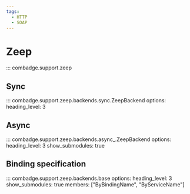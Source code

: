 ```yaml
---
tags:
  - HTTP
  - SOAP
---
```


# Zeep

::: combadge.support.zeep

## Sync

::: combadge.support.zeep.backends.sync.ZeepBackend
    options:
      heading_level: 3

## Async

::: combadge.support.zeep.backends.async_.ZeepBackend
    options:
      heading_level: 3
      show_submodules: true

## Binding specification

::: combadge.support.zeep.backends.base
    options:
      heading_level: 3
      show_submodules: true
      members: ["ByBindingName", "ByServiceName"]
